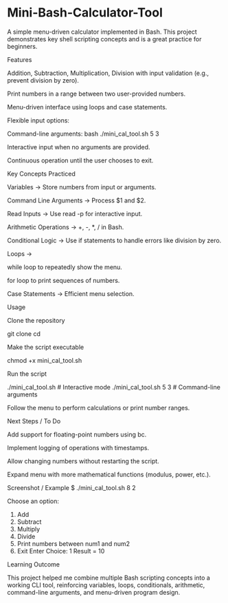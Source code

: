# Mini-Bash-Calculator-Tool
A simple menu-driven calculator implemented in Bash. This project demonstrates key shell scripting concepts and is a great practice for beginners.

Features

Addition, Subtraction, Multiplication, Division with input validation (e.g., prevent division by zero).

Print numbers in a range between two user-provided numbers.

Menu-driven interface using loops and case statements.

Flexible input options:

Command-line arguments:
bash
./mini_cal_tool.sh 5 3


Interactive input when no arguments are provided.

Continuous operation until the user chooses to exit.

Key Concepts Practiced

Variables → Store numbers from input or arguments.

Command Line Arguments → Process $1 and $2.

Read Inputs → Use read -p for interactive input.

Arithmetic Operations → +, -, *, / in Bash.

Conditional Logic → Use if statements to handle errors like division by zero.

Loops →

while loop to repeatedly show the menu.

for loop to print sequences of numbers.

Case Statements → Efficient menu selection.

Usage

Clone the repository

git clone <repo-url>
cd <repo-directory>


Make the script executable

chmod +x mini_cal_tool.sh


Run the script

./mini_cal_tool.sh            # Interactive mode
./mini_cal_tool.sh 5 3        # Command-line arguments


Follow the menu to perform calculations or print number ranges.

Next Steps / To Do

Add support for floating-point numbers using bc.

Implement logging of operations with timestamps.

Allow changing numbers without restarting the script.

Expand menu with more mathematical functions (modulus, power, etc.).

Screenshot / Example
$ ./mini_cal_tool.sh 8 2

Choose an option:
1. Add
2. Subtract
3. Multiply
4. Divide
5. Print numbers between num1 and num2
6. Exit
Enter Choice: 1
Result = 10

Learning Outcome

This project helped me combine multiple Bash scripting concepts into a working CLI tool, reinforcing variables, loops, conditionals, arithmetic, command-line arguments, and menu-driven program design.
